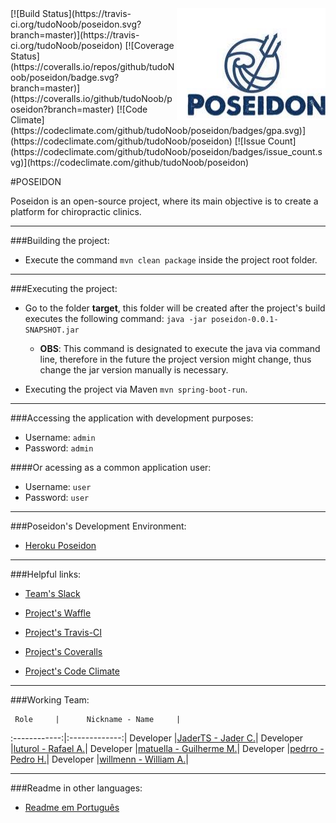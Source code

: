 <a href="http://promisesaplus.com/">
    <img src="/src/main/resources/poseidon_readme.jpg" alt="Poseidon Logo"
         title="Poseidon" align="right" />
</a>
[![Build Status](https://travis-ci.org/tudoNoob/poseidon.svg?branch=master)](https://travis-ci.org/tudoNoob/poseidon)
[![Coverage Status](https://coveralls.io/repos/github/tudoNoob/poseidon/badge.svg?branch=master)](https://coveralls.io/github/tudoNoob/poseidon?branch=master)
[![Code Climate](https://codeclimate.com/github/tudoNoob/poseidon/badges/gpa.svg)](https://codeclimate.com/github/tudoNoob/poseidon)
[![Issue Count](https://codeclimate.com/github/tudoNoob/poseidon/badges/issue_count.svg)](https://codeclimate.com/github/tudoNoob/poseidon)

#POSEIDON

Poseidon is an open-source project, where its main objective is to create a platform for chiropractic clinics.

___

###Building the project:

* Execute the command `mvn clean package` inside the project root folder.

___

###Executing the project:

* Go to the folder **target**, this folder will be created after the project's build executes the following command: `java -jar poseidon-0.0.1-SNAPSHOT.jar`
  * **OBS**: This command is designated to execute the java via command line, therefore in the future the project version might change, thus change the jar version manually is necessary.

* Executing the project via Maven `mvn spring-boot-run`.

___

###Accessing the application with development purposes:

* Username: `admin`
* Password: `admin`
 
####Or acessing as a common application user:

* Username: `user`
* Password: `user`

___ 

###Poseidon's Development Environment:

* [Heroku Poseidon](http://poseidon-dev1.herokuapp.com)

___

###Helpful links:

* [Team's Slack](https://tudonoob.slack.com)

* [Project's Waffle](https://waffle.io/tudoNoob/poseidon)

* [Project's Travis-CI](https://travis-ci.org/tudoNoob/poseidon)

* [Project's Coveralls](https://coveralls.io/github/tudoNoob/poseidon)

* [Project's Code Climate](https://codeclimate.com/github/tudoNoob/poseidon/)

___
###Working Team:

     Role     |      Nickname - Name     |
:------------:|:-------------:|
Developer    |[JaderTS - Jader C.](https://github.com/JaderTS)|
Developer    |[luturol - Rafael A.](https://github.com/luturol)|
Developer    |[matuella - Guilherme M.](https://github.com/matuella)|
Developer    |[pedrro - Pedro H.](https://github.com/pedrro)|
Developer    |[willmenn - William A.](https://github.com/willmenn)|

___

###Readme in other languages:

* [Readme em Português](docs/readme.pt_br.md)
